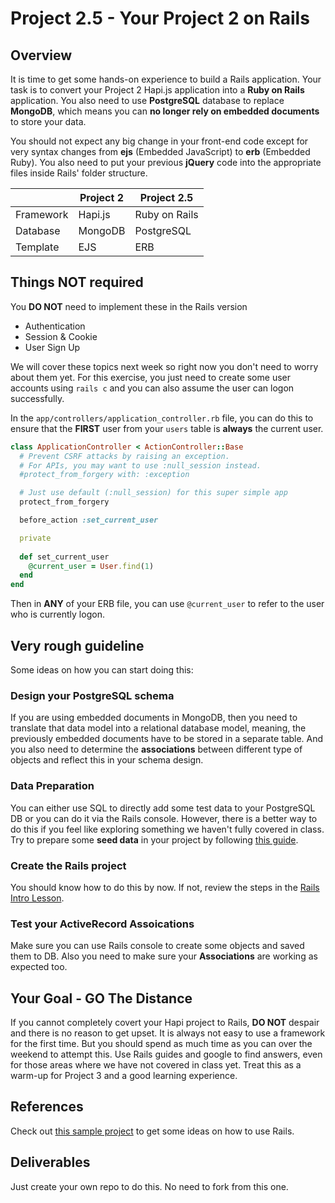 # Project 2.5 - Your Project 2 on Rails

## Overview

It is time to get some hands-on experience to build a Rails application. Your task is to convert your Project 2 Hapi.js application into a **Ruby on Rails** application. You also need to use **PostgreSQL** database to replace **MongoDB**, which means you can **no longer rely on embedded documents** to store your data. 

You should not expect any big change in your front-end code except for very syntax changes from **ejs** (Embedded JavaScript) to **erb** (Embedded Ruby). You also need to put your previous **jQuery** code into the appropriate files inside Rails' folder structure.

|               |      Project 2      |     Project 2.5     |
--------------- | ------------------- | ------------------- |
|  Framework    |      Hapi.js        |    Ruby on Rails    |
|  Database     |      MongoDB        |     PostgreSQL      |
|  Template     |        EJS          |        ERB          |

## Things NOT required

You **DO NOT** need to implement these in the Rails version
  - Authentication 
  - Session & Cookie
  - User Sign Up

We will cover these topics next week so right now you don't need to worry about them yet. For this exercise, you just need to create some user accounts using `rails c` and you can also assume the user can logon successfully.

In the `app/controllers/application_controller.rb` file, you can do this to ensure that the **FIRST** user from your `users` table is **always** the current user.

```ruby
class ApplicationController < ActionController::Base
  # Prevent CSRF attacks by raising an exception.
  # For APIs, you may want to use :null_session instead.
  #protect_from_forgery with: :exception

  # Just use default (:null_session) for this super simple app
  protect_from_forgery

  before_action :set_current_user

  private
 
  def set_current_user
    @current_user = User.find(1)
  end
end
```

Then in **ANY** of your ERB file, you can use `@current_user` to refer to the user who is currently logon.

## Very rough guideline

Some ideas on how you can start doing this:

### Design your PostgreSQL schema 
If you are using embedded documents in MongoDB, then you need to translate that data model into a relational database model, meaning, the previously embedded documents have to be stored in a separate table. And you also need to determine the **associations** between different type of objects and reflect this in your schema design.

### Data Preparation
You can either use SQL to directly add some test data to your PostgreSQL DB or you can do it via the Rails console. However, there is a better way to do this if you feel like exploring something we haven't fully covered in class. Try to prepare some **seed data** in your project by following [this guide](http://guides.rubyonrails.org/v4.2/active_record_migrations.html#migrations-and-seed-data).

### Create the Rails project
You should know how to do this by now. If not, review the steps in the [Rails Intro Lesson](../04-server-applications/rails-intro-lesson).

### Test your ActiveRecord Assoications
Make sure you can use Rails console to create some objects and saved them to DB. Also you need to make sure your **Associations** are working as expected too. 

## Your Goal - GO The Distance
If you cannot completely covert your Hapi project to Rails, **DO NOT** despair and there is no reason to get upset. It is always not easy to use a framework for the first time. But you should spend as much time as you can over the weekend to attempt this. Use Rails guides and google to find answers, even for those areas where we have not covered in class yet. Treat this as a warm-up for Project 3 and a good learning experience.

## References
Check out [this sample project](https://github.com/wdi-hk-10/sample-rails-book-club) to get some ideas on how to use Rails.

## Deliverables
Just create your own repo to do this. No need to fork from this one.


